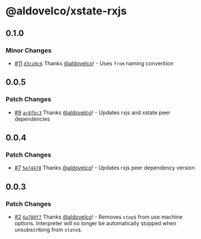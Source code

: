 # @aldovelco/xstate-rxjs

## 0.1.0

### Minor Changes

- [#11](https://github.com/aldovelco/xstate-libs/pull/11) [`d3ca9c6`](https://github.com/aldovelco/xstate-libs/commit/d3ca9c6d55526298da98cbbff6667da5584993a8) Thanks [@aldovelco](https://github.com/aldovelco)! - Uses `from` naming convention

## 0.0.5

### Patch Changes

- [#9](https://github.com/aldovelco/xstate-libs/pull/9) [`ac8fbc3`](https://github.com/aldovelco/xstate-libs/commit/ac8fbc3a5ec0fd1de06aa503fa660d8b91be2fff) Thanks [@aldovelco](https://github.com/aldovelco)! - Updates rxjs and xstate peer dependencies

## 0.0.4

### Patch Changes

- [#7](https://github.com/aldovelco/xstate-libs/pull/7) [`5e74470`](https://github.com/aldovelco/xstate-libs/commit/5e744707c398437eb7ae327a1c56ac33d126de90) Thanks [@aldovelco](https://github.com/aldovelco)! - Updates rxjs peer dependency version

## 0.0.3

### Patch Changes

- [#2](https://github.com/aldovelco/xstate-libs/pull/2) [`6a780f7`](https://github.com/aldovelco/xstate-libs/commit/6a780f753a3882d6125194e69b9330a3505920a3) Thanks [@aldovelco](https://github.com/aldovelco)! - Removes `stop$` from use machine options.
  Interpreter will no longer be automatically stopped when unsubscribing from `state$`.
